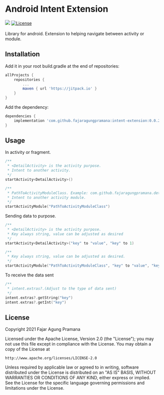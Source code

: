 # Android Intent Extension
[![](https://jitpack.io/v/fajaragungpramana/intent-extension.svg)](https://jitpack.io/#fajaragungpramana/intent-extension)
[![License](https://img.shields.io/badge/License-Apache%202.0-blue.svg)](https://opensource.org/licenses/Apache-2.0)
</br>
</br>
Library for android. Extension to helping navigate between activity or module.

## Installation
Add it in your root build.gradle at the end of repositories:

```gradle
allProjects {
	repositories {
		...
		maven { url 'https://jitpack.io' }
	}
}
```
Add the dependency:
```gradle
dependencies {
	implementation 'com.github.fajaragungpramana:intent-extension:0.0.2'
}
```

## Usage
In activity or fragment.
```kotlin
/**
 * <DetailActivity> is the activity purpose.
 * Intent to another activity.
 */
startActivity<DetailActivity>()

/**
 * PathToActivityModuleClass. Example: com.github.fajaragungpramana.detail.DetailActivity
 * Intent to another activity module.
 */
startActivityModule("PathToActivityModuleClass")
```

Sending data to purpose.
```kotlin
/**
 * <DetailActivity> is the activity purpose.
 * Key always string, value can be adjusted as desired
 */
startActivity<DetailActivity>("key" to "value", "key" to 1)

/**
 * Key always string, value can be adjusted as desired.
 */
startActivityModule("PathToActivityModuleClass", "key" to "value", "key" to 1)
```

To receive the data sent
```kotlin
/**
 * intent.extras?.(Adjust to the type of data sent)
 */
intent.extras?.getString("key")
intent.extras?.getInt("key")
```

## License
Copyright 2021 Fajar Agung Pramana

Licensed under the Apache License, Version 2.0 (the "License");
you may not use this file except in compliance with the License.
You may obtain a copy of the License at

    http://www.apache.org/licenses/LICENSE-2.0

Unless required by applicable law or agreed to in writing, software
distributed under the License is distributed on an "AS IS" BASIS,
WITHOUT WARRANTIES OR CONDITIONS OF ANY KIND, either express or implied.
See the License for the specific language governing permissions and
limitations under the License.
